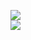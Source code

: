 [![](https://img.shields.io/badge/Made%20With-Github%20Spray-lightgrey.svg?style=for-the-badge&logo=github)](https://github.com/Annihil/github-spray#22659)  
[![](https://i.imgur.com/2DrTn0Z.gif)](https://github.com/Annihil/github-spray)